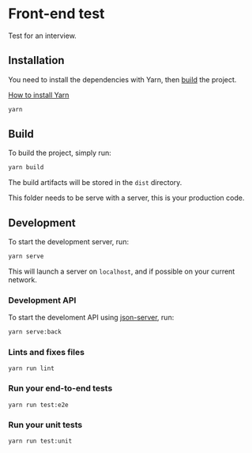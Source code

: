 # Front-end test

Test for an interview.

## Installation

You need to install the dependencies with Yarn, then [build](#build) the project.

[How to install Yarn](https://yarnpkg.com/lang/en/docs/install/#debian-stable)

```bash
yarn
```

## Build

To build the project, simply run:

```bash
yarn build
```

The build artifacts will be stored in the `dist` directory.

This folder needs to be serve with a server, this is your production code.

## Development

To start the development server, run:

```bash
yarn serve
```

This will launch a server on `localhost`, and if possible on your current network.

### Development API

To start the develoment API using [json-server](https://github.com/typicode/json-server), run:

```bash
yarn serve:back
```

### Lints and fixes files
```
yarn run lint
```

### Run your end-to-end tests
```
yarn run test:e2e
```

### Run your unit tests
```
yarn run test:unit
```
